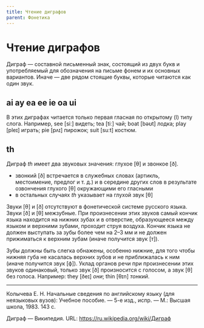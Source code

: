 ```yaml
---
title: Чтение диграфов
parent: Фонетика
---
```


# Чтение диграфов

Диграф — составной письменный знак, состоящий из двух букв и
употребляемый для обозначения на письме фонем и их основных вариантов.
Иначе — две рядом стоящие буквы, которые читаются как один звук.


## ai ay ea ee ie oa ui

В этих диграфах читается только
первая гласная по открытому (I) типу слога. Например,
see [siː] видеть; tea [tiː] чай; boat [bəʊt] лодка;
play [pleɪ] играть; pie [pʌɪ] пирожок; suit [suːt]
костюм.


## th

Диграф *th* имеет два звуковых значения: глухое [θ] и
звонкое [ð].
- звонкий [ð] встречается в служебных словах (артикль, местоимение,
  предлог и т. д.) и в середине других слов в результате озвончения
  глухого [θ] окружающими его гласными
- в остальных случаях *th* указывает на глухой звук [θ]

Звуки [θ] и [ð] отсутствуют в фонетической системе русского языка.
Звуки [ð] и [θ] межзубные.  При произнесении этих звуков самый кончик
языка находится на нижних зубах и в отверстие, образующееся между
языком и верхними зубами, проходит струя воздуха.  Кончик языка не
должен выступать за зубы более чем на 2–3 мм и не должен прижиматься к
верхним зубам (иначе получится звук [т]).

Зубы должны быть слегка обнажены, особенно нижние, для того чтобы
нижняя губа не касалась верхних зубов и не приближалась к ним (иначе
получится звук [ф]).  Уклад органов речи при произнесении этих звуков
одинаковый, только звук [ð] произносится с голосом, а звук [θ] без
голоса.  Например: they [ðeɪ] *они*; thin [θɪn] *тонкий*.


---

Колычева Е. Н.  Начальные сведения по английскому языку (для
неязыковых вузов): Учебное пособие. — 5-е изд., испр. — М.: Высшая
школа, 1983. 143 с.

Диграф — Википедия.  URL: <https://ru.wikipedia.org/wiki/Диграф>
